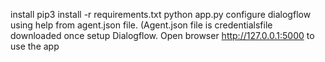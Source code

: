 install  pip3 install -r requirements.txt
python app.py 
configure dialogflow using help from agent.json file. (Agent.json file is credentialsfile downloaded once setup Dialogflow.
Open browser http://127.0.0.1:5000  to use the app
